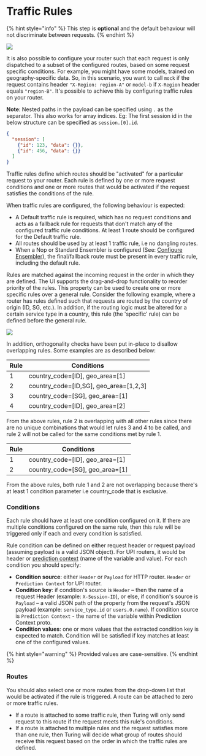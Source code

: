 # Traffic Rules

{% hint style="info" %}
This step is **optional** and the default behaviour will not discriminate between requests.
{% endhint %}

![](../../.gitbook/assets/create_router_rules.png)

It is also possible to configure your router such that each request is only dispatched to a subset of the configured routes, based on some request specific conditions. For example, you might have some models, trained on geography-specific data. So, in this scenario, you want to call `mock` if the request contains header `"X-Region: region-A"` or `model-b` if `X-Region` header equals `"region-B"`. It's possible to achieve this by configuring traffic rules on your router.

**Note**: Nested paths in the payload can be specified using `.` as the separator. This also works for array
indices. Eg: The first session id in the below structure can be specified as `session.[0].id`.

```json
{
  "session": [
    {"id": 123, "data": {}},
    {"id": 456, "data": {}}
  ]
}
```

Traffic rules define which routes should be "activated" for a particular request to your router. Each rule is defined by one or more request conditions and one or more routes that would be activated if the request satisfies the conditions of the rule. 

When traffic rules are configured, the following behaviour is expected:
- A Default traffic rule is required, which has no request conditions and acts as a fallback rule for requests that don't match any of the configured traffic rule conditions. At least 1 route should be configured for the Default traffic rule.
- All routes should be used by at least 1 traffic rule, i.e no dangling routes.
- When a Nop or Standard Ensembler is configured (See: [Configure Ensembler](./configure-ensembler.md)), the final/fallback route must be present in every traffic rule, including the default rule.

Rules are matched against the incoming request in the order in which they are defined. The UI supports the drag-and-drop functionality to reorder priority of the rules. This property can be used to create one or more specific rules over a general rule. Consider the following example, where a router has rules defined such that requests are routed by the country of origin (ID, SG, etc.). In addition, if the routing logic must be altered for a certain service type in a country, this rule (the 'specific' rule) can be defined before the general rule.

![](../../.gitbook/assets/create_router_rules_priority.png)

In addition, orthogonality checks have been put in-place to disallow overlapping rules. Some examples are as described below:

| Rule | Conditions |
|------|------------|
| 1    | country_code=[ID], geo_area=[1] |
| 2    | country_code=[ID,SG], geo_area=[1,2,3] |
| 3    | country_code=[SG], geo_area=[1] |
| 4    | country_code=[ID], geo_area=[2] |

From the above rules, rule 2 is overlapping with all other rules since there are no unique combinations that would let rules 3 and 4 to be called, and rule 2 will not be called for the same conditions met by rule 1.

| Rule | Conditions |
|------|------------|
| 1    | country_code=[ID], geo_area=[1] |
| 2    | country_code=[SG], geo_area=[1] |

From the above rules, both rule 1 and 2 are not overlapping because there's at least 1 condition parameter i.e country_code that is exclusive.

### Conditions

Each rule should have at least one condition configured on it. If there are multiple conditions configured on the same rule, then this rule will be triggered only if each and every condition is satisfied. 

Rule condition can be defined on either request header or request payload (assuming payload is a valid JSON object). For UPI routers, it would be header or [prediction context](https://github.com/caraml-dev/universal-prediction-interface/blob/main/proto/caraml/upi/v1/upi.proto) (name of the variable and value). For each condition you should specify:

* **Condition source**: either `Header` or `Payload` for HTTP router. `Header` or `Prediction Context` for UPI router.
* **Condition key**: if condition's source is `Header` – then the name of a request Header (example: `X-Session-ID`), or else, if condition's source is `Payload` – a valid JSON path of the property from the request's JSON payload (example: `service_type.id` or `users.0.name`). If condition source is `Prediction Context` - the name of the variable within Prediction Context proto. 
* **Condition values**: one or more values that the extracted condition key is expected to match. Condition will be satisfied if key matches at least one of the configured values.<br/>

{% hint style="warning" %}
Provided values are case-sensitive.
{% endhint %}

### Routes   

You should also select one or more routes from the drop-down list that would be activated if the rule is triggered. A route can be attached to zero or more traffic rules.

* If a route is attached to some traffic rule, then Turing will only send request to this route if the request meets this rule's conditions.
* If a route is attached to multiple rules and the request satisfies more than one rule, then Turing will decide what group of routes should receive this request based on the order in which the traffic rules are defined.
